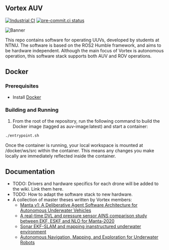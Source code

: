 ## Vortex AUV
[![Industrial CI](https://github.com/vortexntnu/vortex-auv/actions/workflows/industrial-ci.yaml/badge.svg)](https://github.com/vortexntnu/vortex-auv/actions/workflows/industrial-ci.yaml)
[![pre-commit.ci status](https://results.pre-commit.ci/badge/github/vortexntnu/vortex-auv/main.svg)](https://results.pre-commit.ci/latest/github/vortexntnu/vortex-auv/main)

![Banner](docs/banner_image.png)

This repo contains software for operating UUVs, developed by students at NTNU. The software is based on the ROS2 Humble framework, and aims to be hardware independent. Although the main focus of Vortex is autonomous operation, this software stack supports both AUV and ROV operations.


## Docker
### Prerequisites
- Install [Docker](https://www.docker.com/get-started)

### Building and Running
1. From the root of the repository, run the following command to build the Docker image (tagged as auv-image:latest) and start a container:
```bash
./entrypoint.sh
```
Once the container is running, your local workspace is mounted at /docker/ws/src within the container. This means any changes you make locally are immediately reflected inside the container.

## Documentation
* TODO: Drivers and hardware specifics for each drone will be added to the wiki. Link them here.
* TODO: How to adapt the software stack to new hardware.
* A collection of master theses written by Vortex members:
  *   [Manta v1: A Deliberative Agent Software Architecture for Autonomous Underwater Vehicles](https://github.com/vortexntnu/Vortex-AUV/blob/documentation/top-level_readme/docs/master_theses/Kristoffer%20Solberg%20(2020).pdf)
  *   [A real-time DVL and pressure sensor AINS comparison study between EKF, ESKF and NLO for Manta-2020](https://github.com/vortexntnu/Vortex-AUV/blob/documentation/top-level_readme/docs/master_theses/Oyvind%20Denvik%20(2020).pdf)
  *   [Sonar EKF-SLAM and mapping inanstructured underwater environment](https://github.com/vortexntnu/Vortex-AUV/blob/documentation/top-level_readme/docs/master_theses/Ambj%C3%B8rn%20Waldum%20(2020).pdf)
  *   [Autonomous Navigation, Mapping, and Exploration for Underwater Robots](https://github.com/vortexntnu/Vortex-AUV/blob/documentation/top-level_readme/docs/master_theses/V%C3%A5ge%2C%20Utbjoe%2C%20Gjerden%20og%20Engebretsen%20(2019).pdf)
